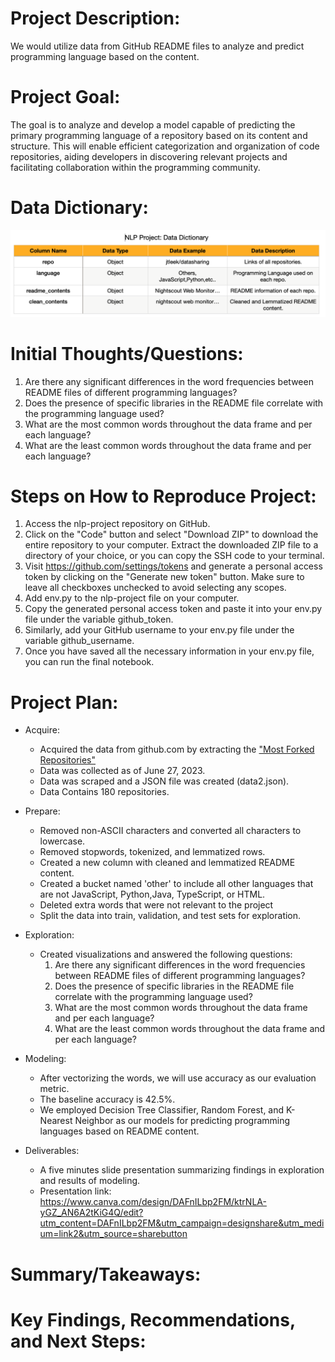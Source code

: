 # Project Description:
 We would utilize data from GitHub README files to analyze and predict programming language based on the content.

# Project Goal:
 The goal is to analyze and develop a model capable of predicting the primary programming language of a repository based on its content and structure. This will enable efficient categorization and organization of code repositories, aiding developers in discovering relevant projects and facilitating collaboration within the programming community.

# Data Dictionary:
![Alt text](https://github.com/Chellyandy/nlp-project/blob/main/data%20dictionary.png)

# Initial Thoughts/Questions:
1. Are there any significant differences in the word frequencies between README files of different programming languages?
2. Does the presence of specific libraries in the README file correlate with the programming language used?
3. What are the most common words throughout the data frame and  per each language?
4. What are the least common words throughout the data frame and  per each language?

# Steps on How to Reproduce Project:
1. Access the nlp-project repository on GitHub.
2. Click on the "Code" button and select "Download ZIP" to download the entire repository to your computer. Extract the downloaded ZIP file to a directory of your choice, or you can copy the SSH code to your terminal.
3. Visit https://github.com/settings/tokens and generate a personal access token by clicking on the "Generate new token" button. Make sure to leave all checkboxes unchecked to avoid selecting any scopes.
4. Add env.py to the nlp-project file on your computer.
5. Copy the generated personal access token and paste it into your env.py file under the variable github_token.
6. Similarly, add your GitHub username to your env.py file under the variable github_username.
7. Once you have saved all the necessary information in your env.py file, you can run the final notebook.
   
# Project Plan:
- Acquire:
    - Acquired the data from github.com by extracting the ["Most Forked Repositories"]([https://www.kaggle.com/datasets/meirnizri/covid19-dataset](https://github.com/search?o=desc&q=stars:%3E1&s=forks&type=Repositories))
    - Data was collected as of June 27, 2023.
    - Data was scraped and a JSON file was created (data2.json).
    - Data Contains 180 repositories.
- Prepare:
  - Removed non-ASCII characters and converted all characters to lowercase.
  - Removed stopwords, tokenized, and lemmatized rows.
  - Created a new column with cleaned and lemmatized README content.
  - Created a bucket named 'other' to include all other languages that are not JavaScript, Python,Java, TypeScript, or     HTML.
  - Deleted extra words that were not relevant to the project
  - Split the data into train, validation, and test sets for exploration.
- Exploration:
    - Created visualizations and answered the following questions:
      1. Are there any significant differences in the word frequencies between README files of different programming             languages?
      2. Does the presence of specific libraries in the README file correlate with the programming language used?
      3. What are the most common words throughout the data frame and  per each language?
      4. What are the least common words throughout the data frame and  per each language?
- Modeling:
   - After vectorizing the words, we will use accuracy as our evaluation metric.
   - The baseline accuracy is 42.5%.
   - We employed Decision Tree Classifier, Random Forest, and K-Nearest Neighbor as our models for predicting                programming languages based on README content.

- Deliverables:
   - A five minutes slide presentation summarizing findings in exploration and results of modeling.
   - Presentation link: https://www.canva.com/design/DAFnILbp2FM/ktrNLA-yGZ_AN6A2tKiG4Q/edit?utm_content=DAFnILbp2FM&utm_campaign=designshare&utm_medium=link2&utm_source=sharebutton
  
# Summary/Takeaways:


# Key Findings, Recommendations, and Next Steps:
